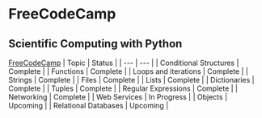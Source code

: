 # FreeCodeCamp

## Scientific Computing with Python
[FreeCodeCamp](https://www.freecodecamp.org/learn/scientific-computing-with-python)
| Topic | Status |
| --- | --- |
| Conditional Structures | Complete |
| Functions | Complete |
| Loops and iterations | Complete |
| Strings | Complete |
| Files | Complete |
| Lists | Complete |
| Dictionaries | Complete |
| Tuples | Complete |
| Regular Expressions | Complete |
| Networking | Complete |
| Web Services | In Progress |
| Objects | Upcoming |
| Relational Databases | Upcoming |
